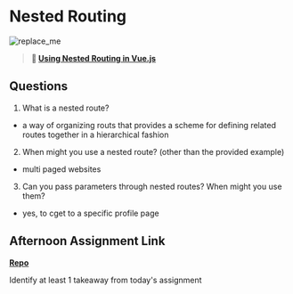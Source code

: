 # Nested Routing

![replace_me](https://codeworks.blob.core.windows.net/public/assets/img/illustrations/placeholder.svg)

> **📖 [Using Nested Routing in Vue.js](https://codeworksacademy.com/fs-student-guide/resources/wk6/04-Child-Routes)**

## Questions

1. What is a nested route?
- a way of organizing routs that provides a scheme for defining related routes together in a hierarchical fashion
2. When might you use a nested route? (other than the provided example)
- multi paged websites
3. Can you pass parameters through nested routes? When might you use them?
- yes, to cget to a specific profile page
## Afternoon Assignment Link

**[Repo](https://github.com/BrysonBloom/bloggr-team)**

Identify at least 1 takeaway from today's assignment
